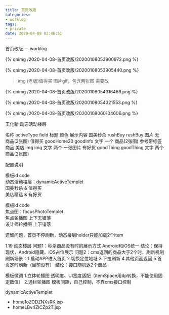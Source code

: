 ```yaml
---
title: 首页改版
categories:
- worklog
tags:
- private
date: 2020-04-08 02:46:51
---
```


首页改版 － worklog
<!--more-->
{% qnimg /2020-04-08-首页改版/20200108053900972.png %}

{% qnimg /2020-04-08-首页改版/20200108053905440.png %}

> img (老版)值得买 图片gif，包含两张图  需要改

{% qnimg /2020-04-08-首页改版/20200108054316466.png %}

{% qnimg /2020-04-08-首页改版/20200108054321553.png %}

{% qnimg /2020-04-08-首页改版/20200108060104606.png %}


王化新 动态活动楼层

名称 activeType field 标题 颜色 展示内容
国美秒杀 rushBuy rushBuy 图片 无 商品(2张图)
值得买 goodHome20 goodInfo 文字 一个 商品(2张图) 参考带标签商品
美店 img img 文字 两个 一张图片
有好货 goodThing goodThing 文字 两个 商品(2张图)

配置说明

模板id code  
动态活动楼层：dynamicActiveTemplet  
国美秒杀 & 值得买  
美店精选 & 有好货  

模板id code  
焦点图：focusPhotoTemplet  
焦点轮播图 上下无错落  
设计师轮播图 上下错落  

遗留问题，首页不停刷新，动态楼层holder只能加载2个item

1.19 
动态楼层 
问题1：秒杀商品没有时的展示方式 Android和iOS统一
结论：保持现状，Android隐藏，iOS占位展示
问题2：cms返回的商品大于2个时，刷新机制
刷新场景：1.启动APP进入首页 2.切换定位地址 3.下拉刷新 4.其他页面返回 5.首页定时刷新（目前没有）
结论：接口随机返2个商品

模板微调
1.立体轮播图 透明度、UI宽度适配（itemSpace用dp转换，不能使用固定数值）
2.通栏轮播图 模板间距，自己控制，不靠cms接口控制

dynamicActiveTemplet
* home1oZODZNXsRK.jsp
* homeLBv4ZICZp2T.jsp